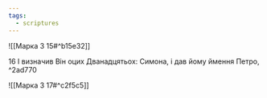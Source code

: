 ```yaml
---
tags:
  - scriptures
---
```


![[Марка 3 15#^b15e32]]

16 І визначив Він оцих Дванадцятьох: Симона, і дав йому ймення Петро, ^2ad770

![[Марка 3 17#^c2f5c5]]